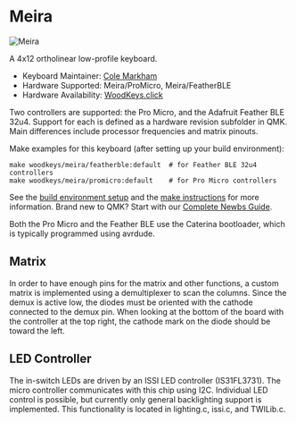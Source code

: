 # Meira

![Meira](https://i.imgur.com/kF4MFlWh.jpeg)

A 4x12 ortholinear low-profile keyboard.

* Keyboard Maintainer: [Cole Markham](https://github.com/colemarkham)
* Hardware Supported: Meira/ProMicro, Meira/FeatherBLE
* Hardware Availability: [WoodKeys.click](https://woodkeys.click/meira)

Two controllers are supported: the Pro Micro, and the Adafruit Feather BLE 32u4. Support for each is defined as a hardware revision subfolder in QMK. Main differences include processor frequencies and matrix pinouts.

Make examples for this keyboard (after setting up your build environment):

    make woodkeys/meira/featherble:default  # for Feather BLE 32u4 controllers
    make woodkeys/meira/promicro:default    # for Pro Micro controllers

See the [build environment setup](https://docs.qmk.fm/#/getting_started_build_tools) and the [make instructions](https://docs.qmk.fm/#/getting_started_make_guide) for more information. Brand new to QMK? Start with our [Complete Newbs Guide](https://docs.qmk.fm/#/newbs).

Both the Pro Micro and the Feather BLE use the Caterina bootloader, which is typically programmed using avrdude.

## Matrix

In order to have enough pins for the matrix and other functions, a custom matrix is implemented using a demultiplexer to scan the columns. Since the demux is active low, the diodes must be oriented with the cathode connected to the demux pin. When looking at the bottom of the board with the controller at the top right, the cathode mark on the diode should be toward the left.

## LED Controller

The in-switch LEDs are driven by an ISSI LED controller (IS31FL3731). The micro controller communicates with this chip using I2C. Individual LED control is possible, but currently only general backlighting support is implemented. This functionality is located in lighting.c, issi.c, and TWILib.c.
